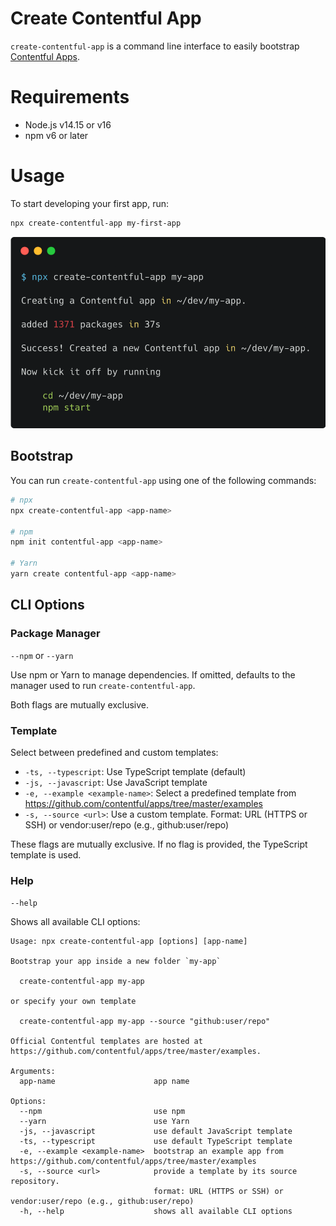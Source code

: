 <!-- Don't forget to also update the corresponding README.md of the create-contentful-app package -->

# Create Contentful App

`create-contentful-app` is a command line interface to easily bootstrap [Contentful Apps](https://www.contentful.com/developers/docs/extensibility/app-framework/).

# Requirements

- Node.js v14.15 or v16
- npm v6 or later

# Usage

To start developing your first app, run:

```bash
npx create-contentful-app my-first-app
```

![Screenshot of `npx create-contentful-app my-app`](https://raw.githubusercontent.com/contentful/create-contentful-app/master/packages/contentful--create-contentful-app/docs/screenshot.png)

## Bootstrap

You can run `create-contentful-app` using one of the following commands:

```bash
# npx
npx create-contentful-app <app-name>

# npm
npm init contentful-app <app-name>

# Yarn
yarn create contentful-app <app-name>
```

## CLI Options

### Package Manager

`--npm` or `--yarn`

Use npm or Yarn to manage dependencies. If omitted, defaults to the manager used to run `create-contentful-app`.

Both flags are mutually exclusive.

### Template

Select between predefined and custom templates:

- `-ts, --typescript`: Use TypeScript template (default)
- `-js, --javascript`: Use JavaScript template
- `-e, --example <example-name>`: Select a predefined template from https://github.com/contentful/apps/tree/master/examples
- `-s, --source <url>`: Use a custom template. Format: URL (HTTPS or SSH) or vendor:user/repo (e.g., github:user/repo)

These flags are mutually exclusive. If no flag is provided, the TypeScript template is used.

### Help

`--help`

Shows all available CLI options:

```
Usage: npx create-contentful-app [options] [app-name]

Bootstrap your app inside a new folder `my-app`

  create-contentful-app my-app

or specify your own template

  create-contentful-app my-app --source "github:user/repo"

Official Contentful templates are hosted at https://github.com/contentful/apps/tree/master/examples.

Arguments:
  app-name                      app name

Options:
  --npm                         use npm
  --yarn                        use Yarn
  -js, --javascript             use default JavaScript template
  -ts, --typescript             use default TypeScript template
  -e, --example <example-name>  bootstrap an example app from https://github.com/contentful/apps/tree/master/examples
  -s, --source <url>            provide a template by its source repository.
                                format: URL (HTTPS or SSH) or vendor:user/repo (e.g., github:user/repo)
  -h, --help                    shows all available CLI options
```
